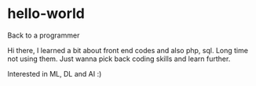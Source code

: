 # hello-world
Back to a programmer

Hi there, I learned a bit about front end codes and also php, sql. Long time not using them. Just wanna pick back coding skills and learn further. 

Interested in ML, DL and AI :)
